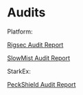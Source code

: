 # Audits

Platform:

[Rigsec Audit Report ](https://static.edgex.exchange/audit-reports/rigsec-edgex-audit-report.pdf)

[SlowMist Audit Report](https://static.edgex.exchange/audit-reports/edgeX-SlowMist-Audit-Report.pdf)

StarkEx:

[PeckShield Audit Report](https://github.com/starkware-libs/starkex-contracts/blob/master/audit/StarkEx_v4.5_Audit_Report.pdf)
